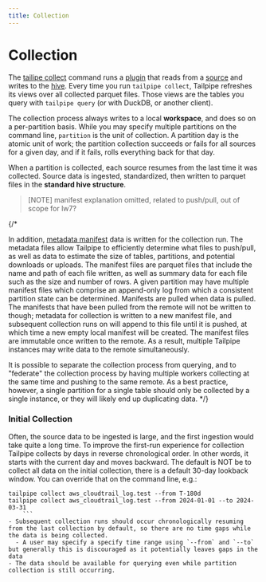 ```yaml
---
title: Collection
---
```


# Collection

The [tailipe collect](/docs/reference/cli/collect) command runs a [plugin](/docs/reference/concepts/plugin) that reads from a [source](/docs/reference/concepts/source) and writes to the [hive](/docs/reference/concepts/hive). Every time you run `tailpipe collect`, Tailpipe refreshes its views over all collected parquet files. Those views are the tables you query with `tailpipe query` (or with DuckDB, or another client).

The collection process always writes to a local **workspace**, and does so on a per-partition basis.  While you may specify multiple partitions on the command line, `partition` is the unit of collection.  A partition day is the atomic unit of work; the partition collection succeeds or fails for all sources for a given day, and if it fails, rolls everything back for that day.

When a partition is collected, each source resumes from the last time it was collected.  Source data is ingested, standardized, then written to parquet files in the **standard hive structure**.  

>[NOTE]
> manifest explanation omitted, related to push/pull, out of scope for lw7?

 {/*

In addition, [metadata manifest](#catalog-metadata-files) data is written for the collection run.  The metadata files allow Tailpipe to efficiently determine what files to push/pull, as well as data to estimate the size of tables, partitions, and potential downloads or uploads.  The manifest files are parquet files that include the name and path of each file written, as well as summary data for each file such as the size and number of rows.  A given partition may have multiple manifest files which comprise an append-only log from which a consistent partition state can be determined.  Manifests are pulled when data is pulled.  The manifests that have been pulled from the remote will not be written to though;  metadata for collection is written to a new manifest file, and subsequent collection runs on will append to this file until it is pushed, at which time a new empty local manifest will be created.  The manifest files are immutable once written to the remote.  As a result, multiple Tailpipe instances may write data to the remote simultaneously.

It is possible to separate the collection process from querying, and to "federate" the collection process by having multiple workers collecting at the same time and pushing to the same remote.  As a best practice, however, a single partition for a single table should only be collected by a single instance, or they will likely end up duplicating data.
*/}

### Initial Collection

Often, the source data to be ingested is large, and the first ingestion would take quite a long time. To improve the first-run experience for collection Tailpipe collects by days in reverse chronological order. In other words, it starts with the current day and moves backward. The default is NOT be to collect all data on the initial collection, there is a default 30-day lookback window. You can override that on the command line, e.g.:

```
tailpipe collect aws_cloudtrail_log.test --from T-180d
tailpipe collect aws_cloudtrail_log.test --from 2024-01-01 --to 2024-03-31
    ```
- Subsequent collection runs should occur chronologically resuming from the last collection by default, so there are no time gaps while the data is being collected.
  - A user may specify a specify time range using `--from` and `--to` but generally this is discouraged as it potentially leaves gaps in the data
- The data should be available for querying even while partition collection is still occurring.

